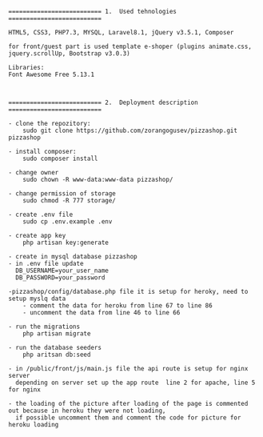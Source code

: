     ========================== 1.  Used tehnologies ==========================
	
	HTML5, CSS3, PHP7.3, MYSQL, Laravel8.1, jQuery v3.5.1, Composer
    
    for front/guest part is used template e-shoper (plugins animate.css, jquery.scrollUp, Bootstrap v3.0.3)
    
    Libraries:
    Font Awesome Free 5.13.1
	
	
	
    ========================== 2.  Deployment description ==========================
		
	- clone the repozitory:
		sudo git clone https://github.com/zorangogusev/pizzashop.git pizzashop

	- install composer:	
	  	sudo composer install
	
	- change owner
		sudo chown -R www-data:www-data pizzashop/

	- change permission of storage
		sudo chmod -R 777 storage/

	- create .env file
		sudo cp .env.example .env	  
	
	- create app key
	  	php artisan key:generate

	- create in mysql database pizzashop
	- in .env file update 
	  DB_USERNAME=your_user_name
	  DB_PASSWORD=your_password

	-pizzashop/config/database.php file it is setup for heroky, need to setup myslq data  
		- comment the data for heroku from line 67 to line 86
		- uncomment the data from line 46 to line 66

	- run the migrations
	  	php artisan migrate

	- run the database seeders
	  	php aritsan db:seed
	  	
	- in /public/front/js/main.js file the api route is setup for nginx server
	  depending on server set up the app route  line 2 for apache, line 5 for nginx
	
	- the loading of the picture after loading of the page is commented out because in heroku they were not loading,
	  if possible uncomment them and comment the code for picture for heroku loading
	  
	  	
